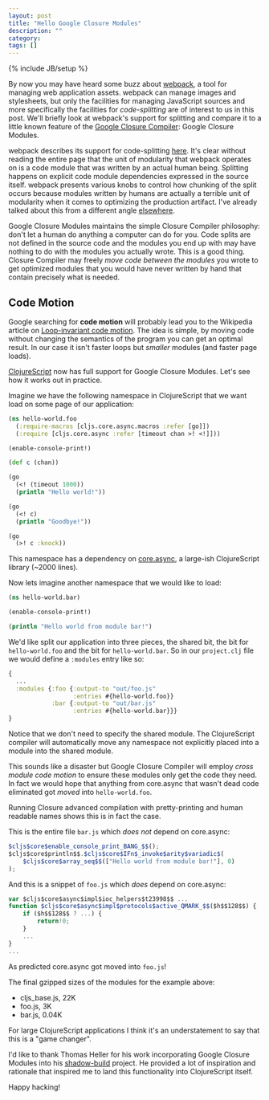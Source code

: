 ```yaml
---
layout: post
title: "Hello Google Closure Modules"
description: ""
category: 
tags: []
---
```

{% include JB/setup %}

By now you may have heard some buzz about
[webpack](http://webpack.github.io), a tool for managing web
application assets. webpack can manage images and stylesheets, but
only the facilities for managing JavaScript sources and more
specifically the facilities for *code-splitting* are of interest to us
in this post. We'll briefly look at webpack's support for splitting
and compare it to a little known feature of the
[Google Closure Compiler](https://developers.google.com/closure/compiler/):
Google Closure Modules.

webpack describes its support for code-splitting
[here](https://github.com/webpack/docs/wiki/code-splitting). It's
clear without reading the entire page that the unit of modularity that
webpack operates on is a code module that was written by an actual
human being. Splitting happens on explicit code module dependencies
expressed in the source itself. webpack presents various knobs to
control how chunking of the split occurs because modules written by
humans are actually a terrible unit of modularity when it comes to
optimizing the production artifact. I've already talked about this
from a different angle
[elsewhere](http://swannodette.github.io/2015/01/06/the-false-promise-of-javascript-microlibs/).

Google Closure Modules maintains the simple Closure Compiler
philosophy: don't let a human do anything a computer can do for
you. Code splits are not defined in the source code and the modules
you end up with may have nothing to do with the modules you actually
wrote. This is a good thing. Closure Compiler may freely *move code
between the modules* you wrote to get optimized modules that you would
have never written by hand that contain precisely what is needed.

## Code Motion

Google searching for **code motion** will probably lead you to the
Wikipedia article on
[Loop-invariant code motion](http://en.wikipedia.org/wiki/Loop-invariant_code_motion). The
idea is simple, by moving code without changing the semantics of the
program you can get an optimal result. In our case it isn't faster
loops but *smaller* modules (and faster page loads).

[ClojureScript](https://github.com/clojure/clojurescript) now has full
support for Google Closure Modules. Let's see how it works out in
practice. 

Imagine we have the following namespace in ClojureScript
that we want load on some page of our application:

```clj 
(ns hello-world.foo
  (:require-macros [cljs.core.async.macros :refer [go]])
  (:require [cljs.core.async :refer [timeout chan >! <!]]))

(enable-console-print!)

(def c (chan))

(go
  (<! (timeout 1000))
  (println "Hello world!"))

(go
  (<! c)
  (println "Goodbye!"))

(go
  (>! c :knock))
```

This namespace has a dependency on
[core.async](https://github.com/clojure/core.async), a large-ish
ClojureScript library (~2000 lines).

Now lets imagine another namespace that we would like to load:

```clj
(ns hello-world.bar)

(enable-console-print!)

(println "Hello world from module bar!")
```

We'd like split our application into three pieces, the shared bit, the
bit for `hello-world.foo` and the bit for `hello-world.bar`. So in
our `project.clj` file we would define a `:modules` entry like so:

```clj
{
  ...
  :modules {:foo {:output-to "out/foo.js"
                  :entries #{hello-world.foo}}
            :bar {:output-to "out/bar.js"
                  :entries #{hello-world.bar}}}
}           
```

Notice that we don't need to specify the shared module. The ClojureScript
compiler will automatically move any namespace not explicitly placed
into a module into the shared module.

This sounds like a disaster but Google Closure Compiler will employ *cross
module code motion* to ensure these modules only get the code they
need. In fact we would hope that anything from core.async that wasn't
dead code eliminated got *moved* into `hello-world.foo`.

Running Closure advanced compilation with pretty-printing and human
readable names shows this is in fact the case.

This is the entire file `bar.js` which *does not* depend on core.async:

```js
$cljs$core$enable_console_print_BANG_$$();
$cljs$core$println$$.$cljs$core$IFn$_invoke$arity$variadic$(
    $cljs$core$array_seq$$(["Hello world from module bar!"], 0)
);
```

And this is a snippet of `foo.js` which *does* depend on core.async:

```js
var $cljs$core$async$impl$ioc_helpers$t23998$$ ...
function $cljs$core$async$impl$protocols$active_QMARK_$$($h$$128$$) {
    if ($h$$128$$ ? ...) {
        return!0;
    }
    ...    
}
...    
```

As predicted core.async got moved into `foo.js`!

The final gzipped sizes of the modules for the example above:

* cljs_base.js, 22K
* foo.js, 3K
* bar.js, 0.04K

For large ClojureScript applications I think it's an understatement to
say that this is a "game changer".

I'd like to thank Thomas Heller for his work incorporating Google
Closure Modules into his
[shadow-build](https://github.com/thheller/shadow-build) project. He provided
a lot of inspiration and rationale that inspired me to land this
functionality into ClojureScript itself.

Happy hacking!

